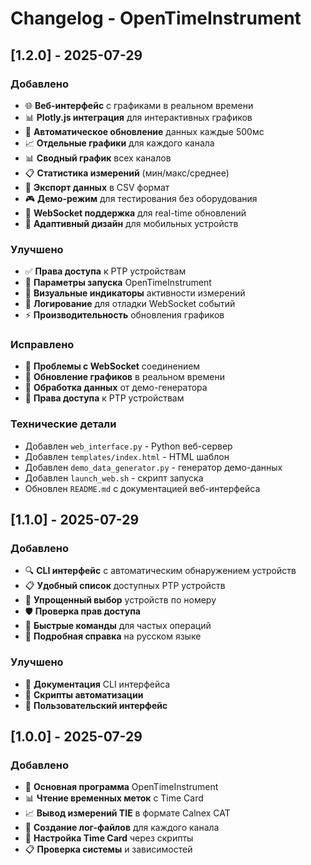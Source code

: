 # Changelog - OpenTimeInstrument

## [1.2.0] - 2025-07-29

### Добавлено
- 🌐 **Веб-интерфейс** с графиками в реальном времени
- 📊 **Plotly.js интеграция** для интерактивных графиков
- 🔄 **Автоматическое обновление** данных каждые 500мс
- 📈 **Отдельные графики** для каждого канала
- 📊 **Сводный график** всех каналов
- 📋 **Статистика измерений** (мин/макс/среднее)
- 💾 **Экспорт данных** в CSV формат
- 🎮 **Демо-режим** для тестирования без оборудования
- 🔌 **WebSocket поддержка** для real-time обновлений
- 📱 **Адаптивный дизайн** для мобильных устройств

### Улучшено
- ✅ **Права доступа** к PTP устройствам
- 🔧 **Параметры запуска** OpenTimeInstrument
- 🎨 **Визуальные индикаторы** активности измерений
- 📝 **Логирование** для отладки WebSocket событий
- ⚡ **Производительность** обновления графиков

### Исправлено
- 🐛 **Проблемы с WebSocket** соединением
- 🐛 **Обновление графиков** в реальном времени
- 🐛 **Обработка данных** от демо-генератора
- 🐛 **Права доступа** к PTP устройствам

### Технические детали
- Добавлен `web_interface.py` - Python веб-сервер
- Добавлен `templates/index.html` - HTML шаблон
- Добавлен `demo_data_generator.py` - генератор демо-данных
- Добавлен `launch_web.sh` - скрипт запуска
- Обновлен `README.md` с документацией веб-интерфейса

## [1.1.0] - 2025-07-29

### Добавлено
- 🔍 **CLI интерфейс** с автоматическим обнаружением устройств
- 📋 **Удобный список** доступных PTP устройств
- 🎯 **Упрощенный выбор** устройств по номеру
- 🛡️ **Проверка прав доступа**
- 🚀 **Быстрые команды** для частых операций
- 📖 **Подробная справка** на русском языке

### Улучшено
- 📝 **Документация** CLI интерфейса
- 🔧 **Скрипты автоматизации**
- 🎨 **Пользовательский интерфейс**

## [1.0.0] - 2025-07-29

### Добавлено
- 🎯 **Основная программа** OpenTimeInstrument
- 📊 **Чтение временных меток** с Time Card
- 📈 **Вывод измерений TIE** в формате Calnex CAT
- 📝 **Создание лог-файлов** для каждого канала
- 🔧 **Настройка Time Card** через скрипты
- 📋 **Проверка системы** и зависимостей 